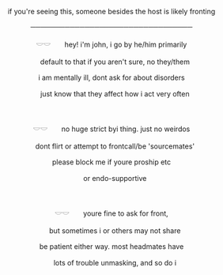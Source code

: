 <p align="center"> if you're seeing this, someone besides the host is likely fronting

<p align="center"> ─────────────────────────────────

<p align="center"> 𓎟𓎟　　hey! i'm john, i go by he/him primarily<br>
<p align="center"> 　default to that if you aren't sure, no they/them<br>
<p align="center"> i am mentally ill, dont ask for about disorders<br>
<p align="center"> 　just know that they affect how i act very often
<br><br><br>

<p align="center"> 𓎟𓎟　　no huge strict byi thing. just no weirdos<br>
<p align="center"> 　dont flirt or attempt to frontcall/be 'sourcemates'<br>
<p align="center"> please block me if youre proship etc<br>
<p align="center"> 　or endo-supportive
<br><br><br>

<p align="center"> 𓎟𓎟　　youre fine to ask for front,<br>
<p align="center"> 　but sometimes i or others may not share <br>
<p align="center"> be patient either way. most headmates have<br>
<p align="center"> 　lots of trouble unmasking, and so do i
